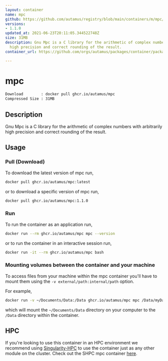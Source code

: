 ```yaml
---
layout: container
name: mpc
github: https://github.com/autamus/registry/blob/main/containers/m/mpc/spack.yaml
versions:
- 1.1.0
updated_at: 2021-06-23T20:11:05.344522748Z
size: 31MB
description: Gnu Mpc is a C library for the arithmetic of complex numbers with arbitrarily
  high precision and correct rounding of the result.
container_url: https://github.com/orgs/autamus/packages/container/package/mpc

---
```

# mpc
```bash 
Download        : docker pull ghcr.io/autamus/mpc
Compressed Size : 31MB
```

## Description
Gnu Mpc is a C library for the arithmetic of complex numbers with arbitrarily high precision and correct rounding of the result.

## Usage
### Pull (Download)
To download the latest version of mpc run,

```bash
docker pull ghcr.io/autamus/mpc:latest
```

or to download a specific version of mpc run,

```bash
docker pull ghcr.io/autamus/mpc:1.1.0
```
### Run
To run the container as an application run,
```bash
docker run --rm ghcr.io/autamus/mpc mpc --version
```

or to run the container in an interactive session run,
```bash
docker run -it --rm ghcr.io/autamus/mpc bash
```

### Mounting volumes between the container and your machine
To access files from your machine within the mpc container you'll have to mount them using the `-v external/path:internal/path` option.

For example,
```bash
docker run -v ~/Documents/Data:/Data ghcr.io/autamus/mpc mpc /Data/myData.csv
```
which will mount the `~/Documents/Data` directory on your computer to the `/Data` directory within the container.

## HPC
If you're looking to use this container in an HPC environment we recommend using [Singularity-HPC](https://singularity-hpc.readthedocs.io) to use the container just as any other module on the cluster. Check out the SHPC mpc container [here](https://singularityhub.github.io/singularity-hpc/r/ghcr.io-autamus-mpc/).